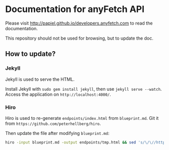 # Documentation for anyFetch API

Please visit http://papiel.github.io/developers.anyfetch.com to read the documentation.

This repository should not be used for browsing, but to update the doc.

## How to update?

### Jekyll
Jekyll is used to serve the HTML.

Install Jekyll with `sudo gem install jekyll`, then use `jekyll serve --watch`.
Access the application on `http://localhost:4000/`.

### Hiro
Hiro is used to re-generate `endpoints/index.html` from `blueprint.md`.
Git it from `https://github.com/peterhellberg/hiro`.

Then update the file after modifying `blueprint.md`:

```sh
hiro -input blueprint.md -output endpoints/tmp.html && sed 's/\/\//http:\/\//g' endpoints/tmp.html > endpoints/index.html && rm endpoints/tmp.html
```
